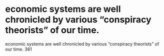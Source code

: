 # economic systems are well chronicled by various “conspiracy theorists” of our time.

economic systems are well chronicled by various “conspiracy theorists” of our time.
361